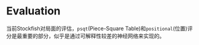 # Evaluation

当前Stockfish对局面的评估，`psqt`(Piece-Square Table)和`positional`(位置)评分是最重要的部分，似乎是通过可解释性较差的神经网络来实现的。
